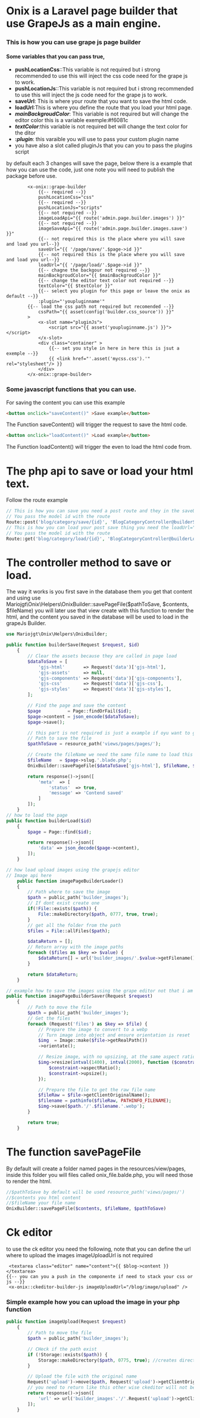 # Onix is a Laravel page builder that use GrapeJs as a main engine.

### This is how you can use grape js page builder

#### Some variables that you can pass true,

- **pushLocationCss**::This variable is not required but i strong recommended to use this will inject the css code need for the grape js to work.
- **pushLocationJs**::This variable is not required but i strong recommended to use this will inject the js code need for the grape js to work.
- **saveUrl**: This is where your route that you want to save the html code.
- **loadUrl**:This is where you define the route that you load your html page.
- ***mainBackgroudColor***: This variable is not required but will change the editor color this is a variable exemple:\#f6081c
- ***textColor***:this variable is not required bet will change the text color for the ditor
- **:*plugin***: this varaible you will use to pass your custom plugin name
- you have also a slot called pluginJs that you can you to pass the plugins script

by default each 3 changes will save the page, below there is a example that how you can use the code, just one note you will need to publish the package before use.

```php+HTML
		<x-onix::grape-builder
            {{-- required --}}
            pushLocationCss="css"
            {{-- required --}}
            pushLocationJs="scripts"
            {{-- not required --}}
            imageLoadApi="{{ route('admin.page.builder.images') }}"
            {{-- not required --}}
            imageSaveApi="{{ route('admin.page.builder.images.save') }}"
            {{-- not required this is the place where you will save and load you url--}}
            saveUrl="{{ '/page/save/'.$page->id }}"
            {{-- not required this is the place where you will save and load you url--}}
            loadUrl="{{ '/page/load/'.$page->id }}"
            {{-- chagne the backgour not required --}}
            mainBackgroudColor="{{ $mainBackgroudColor }}"
            {{-- change the editor text color not required --}}
            textColor="{{ $textColor }}"
            {{-- select you plugin for this page or leave the onix as default --}}
            :plugin="'youpluginname'"
	    {{-- load the css path not required but recomended --}}
            cssPath="{{ asset(config('builder.css_source')) }}"
        >
            <x-slot name="pluginJs">
                <script src="{{ asset('youpluginname.js') }}"></script>
            </x-slot>
            <div class="container" >
                {{-- set you style in here in here this is jsut a exemple --}}
                {{ <link href="'.asset('mycss.css').'" rel="stylesheet"/> }}
            </div>
        </x-onix::grape-builder>
```

### Some javascript functions that you can use.

For saving the content you can use this example

```html
<button onclick="saveContent()" >Save example</button>
```

The Function saveContent() will trigger the request to save the html code.

```html
<button onclick="loadContent()" >Load example</button>
```

The Function loadContent() will trigger the even to load the html code from.

# The php api to save or load your html text.

Follow the route example

```php
// This is how you can save you need a post route and they in the saveUrl="{{'/blog/category/save/'.$blogCategory->id}}"
// You pass the model id with the route
Route::post('blog/category/save/{id}', 'BlogCategoryController@builderSave')->name('blog.category.save');
// This is how you can load your post save thing you need the loadUrl="{{'/blog/category/load/'.$blogCategory->id}}"
// You pass the model id with the route
Route::get('blog/category/load/{id}', 'BlogCategoryController@builderLoad')->name('blog.category.load');

```

# The controller method to save or load.

The way it works is you first save in the database them you get that content and using use Mariojgt\Onix\Helpers\OnixBuilder::savePageFile($pathToSave, $contents, $fileName) you will later use that view create with this function to render the html, and the content you saved in the database will be used to load in the grapeJs Builder.

```php
use Mariojgt\Onix\Helpers\OnixBuilder;

public function builderSave(Request $request, $id)
    {
        // Clear the assets because they are called in page load
        $dataToSave = [
            'gjs-html'       => Request('data')['gjs-html'],
            'gjs-assets'     => null,
            'gjs-components' => Request('data')['gjs-components'],
            'gjs-css'        => Request('data')['gjs-css'],
            'gjs-styles'     => Request('data')['gjs-styles'],
        ];

        // Find the page and save the content
        $page          = Page::findOrFail($id);
        $page->content = json_encode($dataToSave);
        $page->save();

	    // this part is not required is just a example if oyu want to generate a fisical page
        // Path to save the file
        $pathToSave = resource_path('views/pages/pages/');

        // Create the fileName we need the same file name to load this page
        $fileName   = $page->slug.'.blade.php';
        OnixBuilder::savePageFile($dataToSave['gjs-html'], $fileName, $pathToSave);

        return response()->json([
            'meta'  => [
                'status'  => true,
                'message' => 'Contend saved'
            ]
        ]);
    }
// how to load the page
public function builderLoad($id)
    {
        $page = Page::find($id);

        return response()->json([
            'data' => json_decode($page->content),
        ]);
    }

// how load upload images using the grapejs editor
// Image api here
    public function imagePageBuilderLoader()
    {
        // Path where to save the image
        $path = public_path('builder_images');
        // If dont exist create one
        if(!File::exists($path)) {
            File::makeDirectory($path, 0777, true, true);
        }
        // get all the folder from the path
        $files = File::allFiles($path);

        $dataReturn = [];
        // Return array with the image paths
        foreach ($files as $key => $value) {
            $dataReturn[] = url('builder_images/'.$value->getFilename());
        }

        return $dataReturn;
    }

// example how to save the images using the grape editor not that i am using image intervention
public function imagePageBuilderSaver(Request $request)
    {
        // Path to move the file
        $path = public_path('builder_images');
        // Get the files
        foreach (Request('files') as $key => $file) {
            // Prepare the image to convert to a webp
            // Turn image into object and ensure orientation is reset
            $img  = Image::make($file->getRealPath())
            ->orientate();

            // Resize image, with no upsizing, at the same aspect ratio
            $img->resize(intval(1400), intval(2000), function ($constraint) {
                $constraint->aspectRatio();
                $constraint->upsize();
            });

            // Prepare the file to get the raw file name
            $fileRaw = $file->getClientOriginalName();
            $filename = pathinfo($fileRaw, PATHINFO_FILENAME);
            $img->save($path.'/'.$filename.'.webp');
        }

        return true;
    }
```

# The function savePageFile

By default will create a folder named pages in the resources/view/pages, inside this folder you will files called onix_file.balde.php, you will need those to render the html.

```php
//$pathToSave by default will be used resource_path('views/pages/')
//$contents you html content
//$fileName your file name
OnixBuilder::savePageFile($contents, $fileName, $pathToSave)
```



# Ck editor

to use the ck editor you need the following, note that you can define the url where to upload the images imageUploadUrl is not required

```php+HTML
 <textarea class="editor" name="content">{{ $blog->content }}</textarea>
{{-- you can you a push in the componente if need to stack your css or js --}}
 <x-onix::ckeditor-builder-js imageUploadUrl="/blog/image/upload" />
```

### Simple example how you can upload the image in your php function

```php
public function imageUpload(Request $request)
    {
        // Path to move the file
        $path = public_path('builder_images');

        // CHeck if the path exist
        if (!Storage::exists($path)) {
            Storage::makeDirectory($path, 0775, true); //creates directory
        }

        // Upload the file with the original name
        Request('upload')->move($path, Request('upload')->getClientOriginalName());
		// you need to return like this other wise ckeditor will not be able to process your image
        return response()->json([
            'url' => url('builder_images'.'/'.Request('upload')->getClientOriginalName()),
        ]);
    }
```

